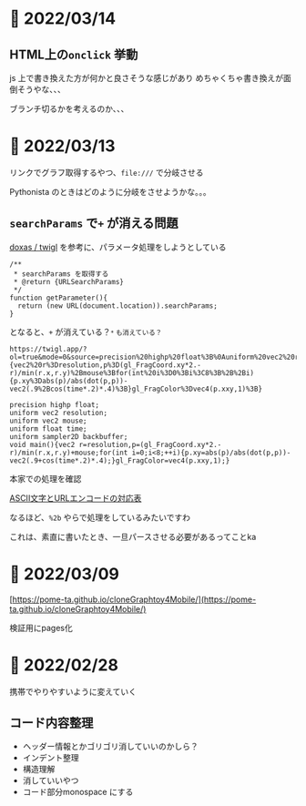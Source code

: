 # 📝 2022/03/14

## HTML上の`onclick` 挙動

js 上で書き換えた方が何かと良さそうな感じがあり
めちゃくちゃ書き換えが面倒そうやな、、、

ブランチ切るかを考えるのか、、、

# 📝 2022/03/13

リンクでグラフ取得するやつ、`file:///` で分岐させる

Pythonista のときはどのように分岐をさせようかな。。。

## `searchParams` で`+` が消える問題

[doxas / twigl](https://github.com/doxas/twigl) を参考に、パラメータ処理をしようとしている

```
/**
 * searchParams を取得する
 * @return {URLSearchParams}
 */
function getParameter(){
  return (new URL(document.location)).searchParams;
}
```

となると、`+` が消えている？<small>`*` も消えている？</small>

```
https://twigl.app/?ol=true&mode=0&source=precision%20highp%20float%3B%0Auniform%20vec2%20resolution%3B%0Auniform%20vec2%20mouse%3B%0Auniform%20float%20time%3B%0Auniform%20sampler2D%20backbuffer%3B%0Avoid%20main(){vec2%20r%3Dresolution,p%3D(gl_FragCoord.xy*2.-r)/min(r.x,r.y)%2Bmouse%3Bfor(int%20i%3D0%3Bi%3C8%3B%2B%2Bi){p.xy%3Dabs(p)/abs(dot(p,p))-vec2(.9%2Bcos(time*.2)*.4)%3B}gl_FragColor%3Dvec4(p.xxy,1)%3B}
```

```
precision highp float;
uniform vec2 resolution;
uniform vec2 mouse;
uniform float time;
uniform sampler2D backbuffer;
void main(){vec2 r=resolution,p=(gl_FragCoord.xy*2.-r)/min(r.x,r.y)+mouse;for(int i=0;i<8;++i){p.xy=abs(p)/abs(dot(p,p))-vec2(.9+cos(time*.2)*.4);}gl_FragColor=vec4(p.xxy,1);}
```

本家での処理を確認

[ASCII文字とURLエンコードの対応表](https://www.seil.jp/doc/index.html#tool/url-encode.html)

なるほど、`%2b` やらで処理をしているみたいですわ

これは、素直に書いたとき、一旦パースさせる必要があるってことka

# 📝 2022/03/09

[https://pome-ta.github.io/cloneGraphtoy4Mobile/](https://pome-ta.github.io/cloneGraphtoy4Mobile/)

検証用にpages化

# 📝 2022/02/28

携帯でやりやすいように変えていく

## コード内容整理

- ヘッダー情報とかゴリゴリ消していいのかしら？
- インデント整理
- 構造理解
- 消していいやつ
- コード部分monospace にする
